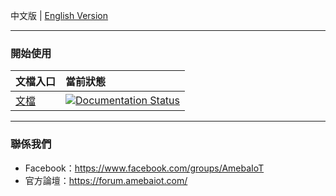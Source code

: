 中文版 | [English Version](./README.md)

---
### 開始使用

|文檔入口|當前狀態|
|:-----|:-----|
|[文檔](https://amebaiotdocuments.readthedocs.io/en/latest/) | [![Documentation Status](https://readthedocs.org/projects/code-blocks/badge/?version=latest)](https://readthedocs.org/projects/amebaiotdocuments/)|

---
### 聯係我們

- Facebook：https://www.facebook.com/groups/AmebaIoT
- 官方論壇：https://forum.amebaiot.com/ 
